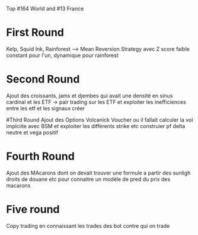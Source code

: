 Top #164 World and #13 France

# First Round
Kelp, Squid Ink, Rainforest --> Mean Reversion Strategy avec Z score faible constant pour l'un, dynamique pour rainforest

# Second Round
Ajout des croissants, jams et djembes  qui avait une densité en sinus cardinal et les ETF -> pair trading sur les ETF et exploiter les inefficiences entre les etf et les signaux créer

#Third Round
Ajout des Options Volcanick Voucher ou il fallait calculer la vol implciite avec BSM et exploiter les différents strike etc construier pf delta neutre et vega positif 

# Fourth Round 
Ajout des MAcarons dont on devait trouver une formule a partir des sunligh droits de douane etc pour connaitre un modèle de pred du prix des macarons

# Five round
Copy trading en connaissant les trades des bot contre qui on trade
